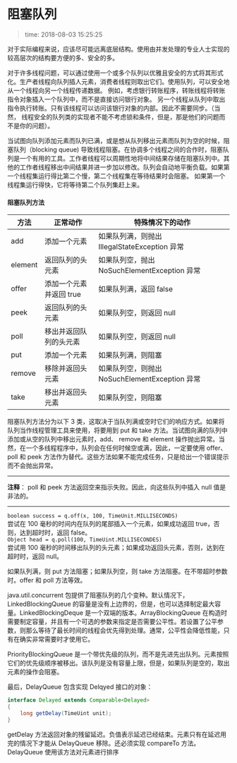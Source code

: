 # 阻塞队列
>time: 2018-08-03 15:25:25

对于实际编程来说，应该尽可能远离底层结构。使用由并发处理的专业人士实现的较高层次的结构要方便的多、安全的多。

对于许多线程问题，可以通过使用一个或多个队列以优雅且安全的方式将其形式化。生产者线程向队列插人元素，消费者线程则取出它们。使用队列，可以安全地从一个线程向另一个线程传递数据。 例如，考虑银行转账程序，转账线程将转账指令对象插入一个队列中，而不是直接访问银行对象。 另一个线程从队列中取出指令执行转账。只有该线程可以访问该银行对象的内部。因此不需要同步。（当然， 线程安全的队列类的实现者不能不考虑锁和条件，但是，那是他们的问题而不是你的问题）。

当试图向队列添加元素而队列已满，或是想从队列移出元素而队列为空的时候，阻塞队列（blocking queue) 导致线程阻塞。在协调多个线程之间的合作时，阻塞队列是一个有用的工具。工作者线程可以周期性地将中间结果存储在阻塞队列中。其他的工作者线程移出中间结果并进一步加以修改。队列会自动地平衡负载。如果第一个线程集运行得比第二个慢，第二个线程集在等待结果时会阻塞。 如果第一个线程集运行得快，它将等待第二个队列集赶上来。

#### 阻塞队列方法
| 方法 | 正常动作 | 特殊情况下的动作 |
|---|---|---|
| add | 添加一个元素 | 如果队列满，则抛出 IllegalStateException 异常 |
| element | 返回队列的头元素 | 如果队列空，抛出 NoSuchElementException 异常 |
| offer | 添加一个元素并返回 true | 如果队列满，返回 false |
| peek | 返回队列的头元素 | 如果队列空，则返回 null |
| poll | 移出并返回队列的头元素 | 如果队列空，则返回 null |
| put | 添加一个元素 | 如果队列满，则阻塞 |
| remove | 移除并返回头元素 | 如果队列空，则抛出 NoSuchElementException 异常 |
| take | 移出并返回头元素 | 如果队列空，则阻塞 |

阻塞队列方法分为以下 3 类，这取决于当队列满或空时它们的响应方式。如果将队列当作线程管理工具来使用，将要用到 put 和 take 方法。当试图向满的队列中添加或从空的队列中移出元素时，add、 remove 和 element 操作抛出异常。当然，在一个多线程程序中，队列会在任何时候空或满，因此，一定要使用 offer、 poll 和 peek 方法作为替代。这些方法如果不能完成任务，只是给出一个错误提示而不会抛出异常。

***
**注释**： poll 和 peek 方法返回空来指示失败。因此，向这些队列中插入 null 值是非法的。
***

`boolean success = q.off(x, 100, TimeUnit.MILLISECONDS)`  
尝试在 100 毫秒的时间内在队列的尾部插入一个元素，如果成功返回 true，否则，达到超时时，返回 false。  
`Object head = q.poll(100, TimeUint.MILLISECONDES)`  
尝试用 100 毫秒的时间移出队列的头元素；如果成功返回头元素，否则，达到在超时时，返回 null。

如果队列满，则 put 方法阻塞；如果队列空，则 take 方法阻塞。在不带超时参数时。offer 和 poll 方法等效。

java.util.concurrent 包提供了阻塞队列的几个变种。默认情况下，LinkedBlockingQueue 的容量是没有上边界的，但是，也可以选择制定最大容量。LinkedBlockingDeque 是一个双端的版本。ArrayBlockingQueue 在构造时需要制定容量，并且有一个可选的参数来指定是否需要公平性。若设置了公平参数，则那么等待了最长时间的线程会优先得到处理。通常，公平性会降低性能，只有在确实非常需要时才使用它。

PriorityBlockingQueue 是一个带优先级的队列，而不是先进先出队列。元素按照它们的优先级顺序被移出。该队列是没有容量上限，但是，如果队列是空的，取出元素的操作会阻塞。

最后，DelayQueue 包含实现 Delqyed 接口的对象：
```java
interface Delayed extends Comparable<Delayed>
{
    long getDelay(TimeUint unit);
}
```
getDelay 方法返回对象的残留延迟。负值表示延迟已经结束。元素只有在延迟用完的情况下才能从 DelayQueue 移除。还必须实现 compareTo 方法。DelayQueue 使用该方法对元素进行排序

